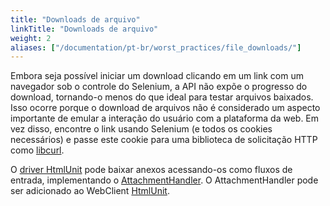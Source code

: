 ```yaml
---
title: "Downloads de arquivo"
linkTitle: "Downloads de arquivo"
weight: 2
aliases: ["/documentation/pt-br/worst_practices/file_downloads/"]
---
```


Embora seja possível iniciar um download
clicando em um link com um navegador sob o controle do Selenium,
a API não expõe o progresso do download,
tornando-o menos do que ideal para testar arquivos baixados.
Isso ocorre porque o download de arquivos não é considerado um aspecto importante
de emular a interação do usuário com a plataforma da web.
Em vez disso, encontre o link usando Selenium
(e todos os cookies necessários)
e passe este cookie para uma biblioteca de solicitação HTTP como
[libcurl](//curl.haxx.se/libcurl/).

O [driver HtmlUnit](https://github.com/SeleniumHQ/htmlunit-driver) pode baixar 
anexos acessando-os como fluxos de entrada, implementando o 
[AttachmentHandler](https://htmlunit.sourceforge.io/apidocs/com/gargoylesoftware/htmlunit/attachment/AttachmentHandler.html). 
O AttachmentHandler pode ser adicionado ao WebClient [HtmlUnit](https://htmlunit.sourceforge.io/).
